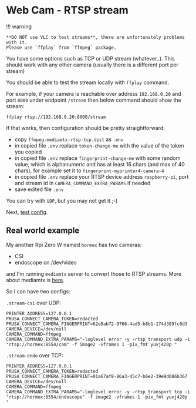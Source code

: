 # Web Cam - RTSP stream

!!! warning

    **DO NOT use VLC to test streams**, there are unfortunately problems with it.
    Please use `ffplay` from `ffmpeg` package.

You have some options such as TCP or UDP stream (whatever..).
This should work with any other camera (usually there is a different port per stream)

You should be able to test the stream locally with `ffplay` command.

For example, if your camera is reachable over address `192.168.0.20` and port `8000`
under endpoint `/stream` then below command should show the stream:

```shell
ffplay rtsp://192.168.0.20:8000/stream

```

If that works, then configuration should be pretty straightforward:

- copy `ffmpeg-mediamtx-rtsp-tcp.dist` as `.env`
- in copied file `.env` replace `token-change-me` with the value
  of the token you copied
- in copied file `.env` replace `fingerprint-change-me`
  with some random value, which is alphanumeric and has at least 16 chars
  (and max of 40 chars), for example set it to `fingerprint-myprinter4-camera-4`
- in copied file `.env` replace your RTSP device address `raspberry-pi`,
  port and stream id in `CAMERA_COMMAND_EXTRA_PARAMS` if needed
- save edited file `.env`

You can try with `UDP`, but you may not get it ;-)

Next, [test config](./test.config.md).

## Real world example

My another Rpi Zero W named `hormex` has two cameras:

- CSI
- endoscope on /dev/video

and I'm running `mediamtx` server to convert those to RTSP streams.
More about mediamtx is [here](./stream.mediamtx.md).

So I can have two configs:

`.stream-csi` over UDP:

<!-- markdownlint-disable line_length -->

```shell
PRINTER_ADDRESS=127.0.0.1
PRUSA_CONNECT_CAMERA_TOKEN=redacted
PRUSA_CONNECT_CAMERA_FINGERPRINT=62e8ab72-9766-4ad5-b8b1-174d389fc0d3
CAMERA_DEVICE=/dev/null
CAMERA_COMMAND=ffmpeg
CAMERA_COMMAND_EXTRA_PARAMS="-loglevel error -y -rtsp_transport udp -i "rtsp://hormex:8554/cam" -f image2 -vframes 1 -pix_fmt yuvj420p "
```
<!-- markdownlint-enable line_length -->

`.stream-endo` over TCP:

<!-- markdownlint-disable line_length -->
```shell
PRINTER_ADDRESS=127.0.0.1
PRUSA_CONNECT_CAMERA_TOKEN=redacted
PRUSA_CONNECT_CAMERA_FINGERPRINT=01a67af8-86a3-45c7-b6e2-39e9d086b367
CAMERA_DEVICE=/dev/null
CAMERA_COMMAND=ffmpeg
CAMERA_COMMAND_EXTRA_PARAMS="-loglevel error -y -rtsp_transport tcp -i "rtsp://hormex:8554/endoscope" -f image2 -vframes 1 -pix_fmt yuvj420p "

```
<!-- markdownlint-enable line_length -->
